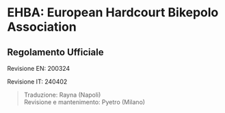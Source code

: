 # EHBA: European Hardcourt Bikepolo Association

## Regolamento Ufficiale

Revisione EN: 200324

Revisione IT: 240402

> Traduzione: Rayna (Napoli)\
> Revisione e mantenimento: Pyetro (Milano)
